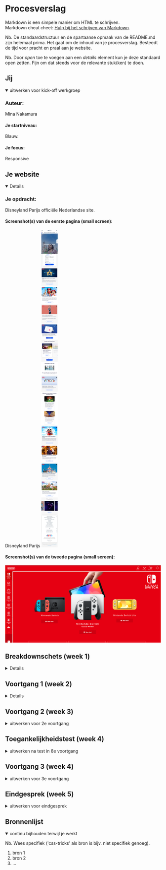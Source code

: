 # Procesverslag
Markdown is een simpele manier om HTML te schrijven.  
Markdown cheat cheet: [Hulp bij het schrijven van Markdown](https://github.com/adam-p/markdown-here/wiki/Markdown-Cheatsheet).

Nb. De standaardstructuur en de spartaanse opmaak van de README.md zijn helemaal prima. Het gaat om de inhoud van je procesverslag. Besteedt de tijd voor pracht en praal aan je website.

Nb. Door *open* toe te voegen aan een *details* element kun je deze standaard open zetten. Fijn om dat steeds voor de relevante stuk(ken) te doen.





## Jij

<details open>
<summary>uitwerken voor kick-off werkgroep</summary>

### Auteur:
Mina Nakamura 

#### Je startniveau:
Blauw.

#### Je focus:
Responsive
 
</details>





## Je website

<details open>

### Je opdracht:
Disneyland Parijs officiële Nederlandse site.

#### Screenshot(s) van de eerste pagina (small screen): 
Disneyland Parijs 
<img src="images/eerstepagina.png" alt="home pagina van disneyland parijs">

#### Screenshot(s) van de tweede pagina (small screen):
<img src="images/tweedepagina.png" alt="">
 
</details>





## Breakdownschets (week 1)

<details>

### de hele pagina: 
<img src="images/" width="375px" alt="breakdown van de hele pagina">

### dynamisch deel (bijv menu): 
<img src="images/" width="375px" alt="breakdown van een dynamisch deel">

### wellicht nog een dynamisch deel (bijv filter): 
<img src="images/" width="375px" alt="breakdown van nog een dynamisch deel">

</details>





## Voortgang 1 (week 2)

<details>
Tot nu toe heb ik persoonlijk eigenlijk alleen aandacht besteed aan de oefenopdrachten en nog totaal niet aan de website zelf. Wel heb ik de breakdown schets en een hele kleine begin gemaakt aan 1 html pagina. 

### Stand van zaken
Hier dit ging goed & dit was lastig (neem ook screenshots op van delen van je website en code)
In het vorige schooljaar hadden we een project wwarbij we een mobile webpagina moesten maken die samen gaat met een internationale student guidebook. hierbij had een ik een fixed nav bar gemaakt in html/css, ik wilde voor dit project iets vergelijkbaars doen maar dit keer ook schaalbaar aangezien de vorige niet zo was. Dit ging een beetje stroef en nam ook wat tijd in aangezien ik heel veel ben vergeten in de vakantie, het was dus even wennen weer. Maar uiteindelijk is dit wel gelukt.


### Agenda voor meeting
samen met je groepje opstellen

| student 1      | student 2          | student 3    | student 4        |
| ---            | ---                | ---          | ---              |
| dit bespreken  | en dit             | en ik dit    | en dan ik dat    |
| en dat ook nog | dit als er tijd is | nog een punt | dit wil ik zeker |
| ...            | ...                | ...          | ...              |
 
- Geen classes gebruiken, maar is het dan nog wel mogelijk om een active class aan te maken, die was ook gebruikt in de les in de voorbeelden.
- Js interacties, wat voor interactie is het minimuum
- Wat is handig om het helemaal responsive te maken, %, vh/vw etc?


### Verslag van meeting
hier na afloop snel de uitkomsten van de meeting vastleggen

- punt 1
- punt 2
- nog een punt
- ...

</details>





## Voortgang 2 (week 3)

<details>
<summary>uitwerken voor 2e voortgang</summary>

### Stand van zaken
hier dit ging goed & dit was lastig (neem ook screenshots op van delen van je website en code)


### Agenda voor meeting
samen met je groepje opstellen

| student 1      | student 2          | student 3    | student 4        |
| ---            | ---                | ---          | ---              |
| dit bespreken  | en dit             | en ik dit    | en dan ik dat    |
| en dat ook nog | dit als er tijd is | nog een punt | dit wil ik zeker |
| ...            | ...                | ...          | ...              |


### Verslag van meeting
hier na afloop snel de uitkomsten van de meeting vastleggen

- punt 1
- punt 2
- nog een punt
- ...

</details>





## Toegankelijkheidstest (week 4)

<details>
<summary>uitwerken na test in 8e voortgang</summary>

### Bevindingen
Lijst met je bevindingen die in de test naar voren kwamen:

#### Titel eerste bevinding
Hier korte omschrijving (met indien nodig een afbeelding)

Hier een omschrijving van hoe het opgelost kan worden (met indien nodig een afbeelding)


#### Titel tweede bevinding. 
Hier korte omschrijving (met indien nodig een afbeelding)

Hier een omschrijving van hoe het opgelost kan worden (met indien nodig een afbeelding)


#### Titel volgende bevinding. 
Hier korte omschrijving (met indien nodig een afbeelding)

Hier een omschrijving van hoe het opgelost kan worden (met indien nodig een afbeelding)


#### Titel nog een bevinding. 
Hier korte omschrijving (met indien nodig een afbeelding)

Hier een omschrijving van hoe het opgelost kan worden (met indien nodig een afbeelding)

</details>





## Voortgang 3 (week 4)

<details>
<summary>uitwerken voor 3e voortgang</summary>

### Stand van zaken
hier dit ging goed & dit was lastig (neem ook screenshots op van delen van je website en code)


### Agenda voor meeting
samen met je groepje opstellen

| student 1      | student 2          | student 3    | student 4        |
| ---            | ---                | ---          | ---              |
| dit bespreken  | en dit             | en ik dit    | en dan ik dat    |
| en dat ook nog | dit als er tijd is | nog een punt | dit wil ik zeker |
| ...            | ...                | ...          | ...              |


### Verslag van meeting
hier na afloop snel de uitkomsten van de meeting vastleggen

- punt 1
- punt 2
- nog een punt
- ...

</details>





## Eindgesprek (week 5)

<details>
<summary>uitwerken voor eindgesprek</summary>

### Stand van zaken
hier dit ging goed & dit was lastig (neem ook screenshots op van delen van je website en code)

### Screenshot(s)

hier screenshot(s) van je eindresultaat

</details>





## Bronnenlijst

<details open>
<summary>continu bijhouden terwijl je werkt</summary>

Nb. Wees specifiek ('css-tricks' als bron is bijv. niet specifiek genoeg).

1. bron 1
2. bron 2
3. ...

</details>
